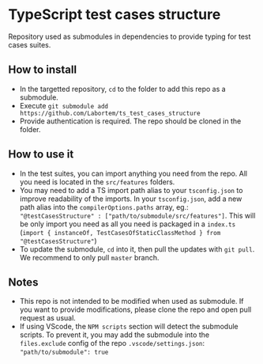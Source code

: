 # TypeScript test cases structure

Repository used as submodules in dependencies to provide typing for test cases suites.

## How to install

-   In the targetted repository, `cd` to the folder to add this repo as a submodule.
-   Execute `git submodule add https://github.com/Labortem/ts_test_cases_structure`
-   Provide authentication is required. The repo should be cloned in the folder.

## How to use it

-   In the test suites, you can import anything you need from the repo. All you need is located in the `src/features`
    folders.
-   You may need to add a TS import path alias to your `tsconfig.json` to improve readability of the imports. In your
    `tsconfig.json`, add a new path alias into the `compilerOptions.paths` array, eg.:
    `"@testCasesStructure" : ["path/to/submodule/src/features"]`. This will be only import you need as all you need is
    packaged in a `index.ts` (`import { instanceOf, TestCasesOfStaticClassMethod } from "@testCasesStructure"`)
-   To update the submodule, `cd` into it, then pull the updates with `git pull`. We recommend to only pull `master`
    branch.

## Notes

-   This repo is not intended to be modified when used as submodule. If you want to provide modifications, please clone
    the repo and open pull request as usual.
-   If using VScode, the `NPM scripts` section will detect the submodule scripts. To prevent it, you may add the
    submodule into the `files.exclude` config of the repo `.vscode/settings.json`: `"path/to/submodule": true`
